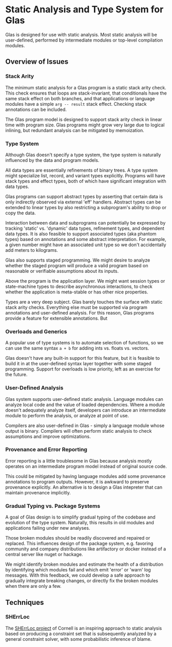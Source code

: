 # Static Analysis and Type System for Glas

Glas is designed for use with static analysis. Most static analysis will be user-defined, performed by intermediate modules or top-level compilation modules.

## Overview of Issues

### Stack Arity

The minimum static analysis for a Glas program is a static stack arity check. This check ensures that loops are stack-invariant, that conditionals have the same stack effect on both branches, and that applications or language modules have a simple `arg -- result` stack effect. Checking stack annotations can be included. 

The Glas program model is designed to support stack arity check in linear time with program size. Glas programs might grow very large due to logical inlining, but redundant analysis can be mitigated by memoization.

### Type System

Although Glas doesn't specify a type system, the type system is naturally influenced by the data and program models. 

All data types are essentially refinements of binary trees. A type system might specialize list, record, and variant types explicitly. Programs will have stack types and effect types, both of which have significant integration with data types.

Glas programs can support abstract types by asserting that certain data is only indirectly observed via external 'eff' handlers. Abstract types can be extended to linear types by also restricting a subprogram's ability to drop or copy the data.

Interaction between data and subprograms can potentially be expressed by tracking 'static' vs. 'dynamic' data types, refinement types, and dependent data types. It is also feasible to support associated types (aka phantom types) based on annotations and some abstract interpretation. For example, a given number might have an associated unit type so we don't accidentally add meters to kilograms.

Glas also supports staged programming. We might desire to analyze whether the staged program will produce a valid program based on reasonable or verifiable assumptions about its inputs. 

Above the program is the application layer. We might want session types or state-machine types to describe asynchronous interactions, to check whether the application is meta-stable or has other nice properties.

Types are a very deep subject. Glas barely touches the surface with static stack arity checks. Everything else must be supported via program annotations and user-defined analysis. For this reason, Glas programs provide a feature for extensible annotations. But

### Overloads and Generics

A popular use of type systems is to automate selection of functions, so we can use the same syntax `a + b` for adding ints vs. floats vs. vectors. 

Glas doesn't have any built-in support for this feature, but it is feasible to build it in at the user-defined syntax layer together with some staged programming. Support for overloads is low priority, left as an exercise for the future.

### User-Defined Analysis

Glas system supports user-defined static analysis. Language modules can analyze local code and the value of loaded dependencies. Where a module doesn't adequately analyze itself, developers can introduce an intermediate module to perform the analysis, or analyze at point of use.

Compilers are also user-defined in Glas - simply a language module whose output is binary. Compilers will often perform static analysis to check assumptions and improve optimizations. 

### Provenance and Error Reporting

Error reporting is a little troublesome in Glas because analysis mostly operates on an intermediate program model instead of original source code.  

This could be mitigated by having language modules add some provenance annotations to program outputs. However, it is awkward to preserve provenance explicitly. An alternative is to design a Glas intepreter that can maintain provenance implicitly.

### Gradual Typing vs. Package Systems

A goal of Glas design is to simplify gradual typing of the codebase and evolution of the type system. Naturally, this results in old modules and applications failing under new analyses.

Those broken modules should be readily discovered and repaired or replaced. This influences design of the package system, e.g. favoring community and company distributions like artifactory or docker instead of a central server like nuget or hackage.

We might identify broken modules and estimate the health of a distribution by identifying which modules fail and which emit 'error' or 'warn' log messages. With this feedback, we could develop a safe approach to gradually integrate breaking changes, or directly fix the broken modules when there are only a few.

## Techniques

### SHErrLoc

The [SHErrLoc project](https://www.cs.cornell.edu/projects/SHErrLoc/) of Cornell is an inspiring approach to static analysis based on producing a constraint set that is subsequently analyzed by a general constraint solver, with some probabilistic inference of blame.


